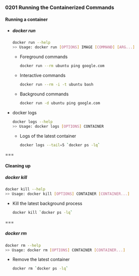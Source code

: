 <!-- ### 02 DOCKER BASICS -->
### 0201 Running the Containerized Commands
#### Running a container

- ##### docker run
  ```bash
  docker run --help
  >> Usage: docker run [OPTIONS] IMAGE [COMMAND] [ARG...]
  ```

  - Foreground commands
    ```bash
    docker run --rm ubuntu ping google.com
    ```
  - Interactive commands
    ```bash
    docker run --rm -i -t ubuntu bash
    ```
  - Background commands
    ```bash
    docker run -d ubuntu ping google.com
    ```

- docker logs

  ```bash
  docker logs --help
  >> Usage: docker logs [OPTIONS] CONTAINER
  ```

  - Logs of the latest container  
    ```bash
    docker logs --tail=5 `docker ps -lq`
    ```

===

#### Cleaning up
##### docker kill

```bash
docker kill --help
>> Usage: docker kill [OPTIONS] CONTAINER [CONTAINER...]
```

- Kill the latest background process  
  ```bash
  docker kill `docker ps -lq`
  ```

===

##### docker rm

```bash
docker rm --help
>> Usage: docker rm [OPTIONS] CONTAINER [CONTAINER...]
```

- Remove the latest container  
  ```bash
  docker rm `docker ps -lq`
  ```



